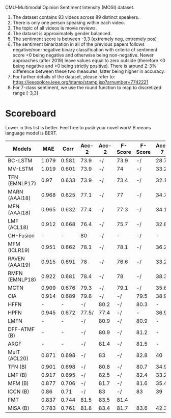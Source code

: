 CMU-Multimodal Opinion Sentiment Intensity (MOSI) dataset. 

1. The dataset contains 93 videos across 89 distinct speakers. 
2. There is only one person speaking within each video. 
3. The topic of all videos is movie reviews. 
4. The dataset is approximately gender balanced.
5. The sentiment score is between -3,3 (extremely neg, extremely pos)
6. The sentiment binarization in all of the previous papers follows negative/non-negative binary classification with criteria of sentiment score <0 being negative and otherwise being non-negative. Newer approaches (after 2019) leave values equal to zero outside (therefore <0 being negative and >0 being strictly positive). There is around 2-3% difference between these two measures, latter being higher in accuracy.
7. For further details of the dataset, please refer to: https://ieeexplore.ieee.org/stamp/stamp.jsp?arnumber=7742221
8. For 7-class sentiment, we use the round function to map to discretized range [-3,3]

# Scoreboard
Lower in this list is better. Feel free to push your novel work! B means language model is BERT. 

| Models       | MAE   | Corr  | Acc-2 | Acc-2 | F-Score | F-Score | Acc-7 |
|--------------|-------|-------|-------|-------|---------|---------|-------|
| BC-LSTM      | 1.079 | 0.581 | 73.9  | -/    | 73.9    | -/      | 28.7  |
| MV-LSTM      | 1.019 | 0.601 | 73.9  | -/    | 74      | -/      | 33.2  |
| TFN (EMNLP17)    | 0.97  | 0.633 | 73.9  | -/    | 73.4    | -/      | 32.1  |
| MARN (AAAI18)        | 0.968 | 0.625 | 77.1  | -/    | 77      | -/      | 34.7  |
| MFN (AAAI18)         | 0.965 | 0.632 | 77.4  | -/    | 77.3    | -/      | 34.1  |
| LMF (ACL18)         | 0.912 | 0.668 | 76.4  | -/    | 75.7    | -/      | 32.8  |
| CH-Fusion    | -     | -     | 80    | -/    | -       | -/      | -     |
| MFM (ICLR19)         | 0.951 | 0.662 | 78.1  | -/    | 78.1    | -/      | 36.2  |
| RAVEN (AAAI19)       | 0.915 | 0.691 | 78    | -/    | 76.6    | -/      | 33.2  |
| RMFN (EMNLP18)        | 0.922 | 0.681 | 78.4  | -/    | 78      | -/      | 38.3  |
| MCTN         | 0.909 | 0.676 | 79.3  | -/    | 79.1    | -/      | 35.6  |
| CIA          | 0.914 | 0.689 | 79.8  | -/    | -/      | 79.5    | 38.9  |
| HFFN         | -     | -     | -/    | 80.2  | -/      | 80.3    | -     |
| HPFN         | 0.945     | 0.672    | 77.5/    | 77.4  | -/      | -    | 36.9     |
| LMFN         | -     | -     | -/    | 80.9  | -/      | 80.9    | -     |
| DFF-ATMF (B) | -     | -     | -/    | 80.9  | -/      | 81.2    | -     |
| ARGF         | -     | -     | -/    | 81.4  | -/      | 81.5    | -     |
| MulT (ACL20)        | 0.871 | 0.698 | -/    | 83    | -/      | 82.8    | 40    |
| TFN (B)      | 0.901 | 0.698 | -/    | 80.8  | -/      | 80.7    | 34.9  |
| LMF (B)      | 0.917 | 0.695 | -/    | 82.5  | -/      | 82.4    | 33.2  |
| MFM (B)      | 0.877 | 0.706 | -/    | 81.7  | -/      | 81.6    | 35.4  |
| ICCN (B)     | 0.86  | 0.71  | -/    | 83    | -/      | 83      | 39    |
| FMT          | 0.837 | 0.744 | 81.5  | 83.5  | 81.4    |         |       |
| MISA (B)     | 0.783 | 0.761 | 81.8  | 83.4  | 81.7    | 83.6    | 42.3  |

